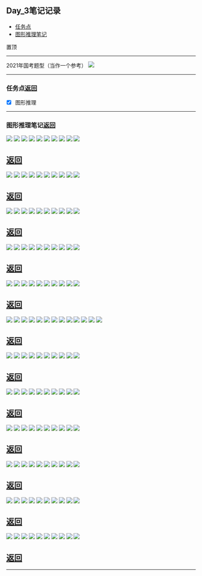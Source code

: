 ## Day_3笔记记录

* [任务点](#task)
* [图形推理笔记](#note)
  
<span id="top">置顶</span>

----

2021年国考题型（当作一个参考）
<img src="./img/p1.png">


-----

### <span id="task">任务点</span>[返回](#top)

- [x] 图形推理
  
----


### <span id="note">图形推理笔记</span>[返回](#top)
<img src="./img/1.png">
<img src="./img/2.png">
<img src="./img/3.png">
<img src="./img/4.png">
<img src="./img/5.png">
<img src="./img/6.png">
<img src="./img/7.png">
<img src="./img/8.png">
<img src="./img/9.png">
<img src="./img/10.png">

## [返回](#top)

<img src="./img/11.png">
<img src="./img/12.png">
<img src="./img/13.png">
<img src="./img/14.png">
<img src="./img/15.png">
<img src="./img/16.png">
<img src="./img/17.png">
<img src="./img/18.png">
<img src="./img/19.png">
<img src="./img/20.png">

## [返回](#top)

<img src="./img/21.png">
<img src="./img/22.png">
<img src="./img/23.png">
<img src="./img/24.png">
<img src="./img/25.png">
<img src="./img/26.png">
<img src="./img/27.png">
<img src="./img/28.png">
<img src="./img/29.png">
<img src="./img/30.png">

## [返回](#top)

<img src="./img/31.png">
<img src="./img/32.png">
<img src="./img/33.png">
<img src="./img/34.png">
<img src="./img/35.png">
<img src="./img/36.png">
<img src="./img/37.png">
<img src="./img/38.png">
<img src="./img/39.png">
<img src="./img/40.png">

## [返回](#top)

<img src="./img/41.png">
<img src="./img/42.png">
<img src="./img/43.png">
<img src="./img/44.png">
<img src="./img/45.png">
<img src="./img/46.png">
<img src="./img/47.png">
<img src="./img/48.png">
<img src="./img/49.png">
<img src="./img/50.png">

## [返回](#top)

<img src="./img/51.png">
<img src="./img/52.png">
<img src="./img/53.png">
<img src="./img/54.png">
<img src="./img/55.png">
<img src="./img/56.png">
<img src="./img/57.png">
<img src="./img/58.png">
<img src="./img/59.png">
<img src="./img/60.png">

<img src="./img/61.png">
<img src="./img/62.png">
<img src="./img/63.png">


## [返回](#top)

<img src="./img/part2/1.png">
<img src="./img/part2/2.png">
<img src="./img/part2/3.png">
<img src="./img/part2/4.png">
<img src="./img/part2/5.png">
<img src="./img/part2/6.png">
<img src="./img/part2/7.png">
<img src="./img/part2/8.png">
<img src="./img/part2/9.png">
<img src="./img/part2/10.png">

## [返回](#top)

<img src="./img/part2/11.png">
<img src="./img/part2/12.png">
<img src="./img/part2/13.png">
<img src="./img/part2/14.png">
<img src="./img/part2/15.png">
<img src="./img/part2/16.png">
<img src="./img/part2/17.png">
<img src="./img/part2/18.png">
<img src="./img/part2/19.png">
<img src="./img/part2/20.png">

## [返回](#top)


<img src="./img/part2/21.png">
<img src="./img/part2/22.png">
<img src="./img/part2/23.png">
<img src="./img/part2/24.png">
<img src="./img/part2/25.png">
<img src="./img/part2/26.png">
<img src="./img/part2/27.png">
<img src="./img/part2/28.png">
<img src="./img/part2/29.png">
<img src="./img/part2/30.png">

## [返回](#top)

<img src="./img/part2/31.png">
<img src="./img/part2/32.png">
<img src="./img/part2/33.png">
<img src="./img/part2/34.png">
<img src="./img/part2/35.png">
<img src="./img/part2/36.png">
<img src="./img/part2/37.png">
<img src="./img/part2/38.png">
<img src="./img/part2/39.png">
<img src="./img/part2/40.png">


## [返回](#top)

<img src="./img/part2/41.png">
<img src="./img/part2/42.png">
<img src="./img/part2/43.png">
<img src="./img/part2/44.png">
<img src="./img/part2/45.png">
<img src="./img/part2/46.png">
<img src="./img/part2/47.png">
<img src="./img/part2/48.png">
<img src="./img/part2/49.png">
<img src="./img/part2/50.png">


## [返回](#top)

<img src="./img/part2/51.png">
<img src="./img/part2/52.png">
<img src="./img/part2/53.png">
<img src="./img/part2/54.png">
<img src="./img/part2/55.png">
<img src="./img/part2/56.png">
<img src="./img/part2/57.png">
<img src="./img/part2/58.png">
<img src="./img/part2/59.png">
<img src="./img/part2/60.png">

## [返回](#top)

----